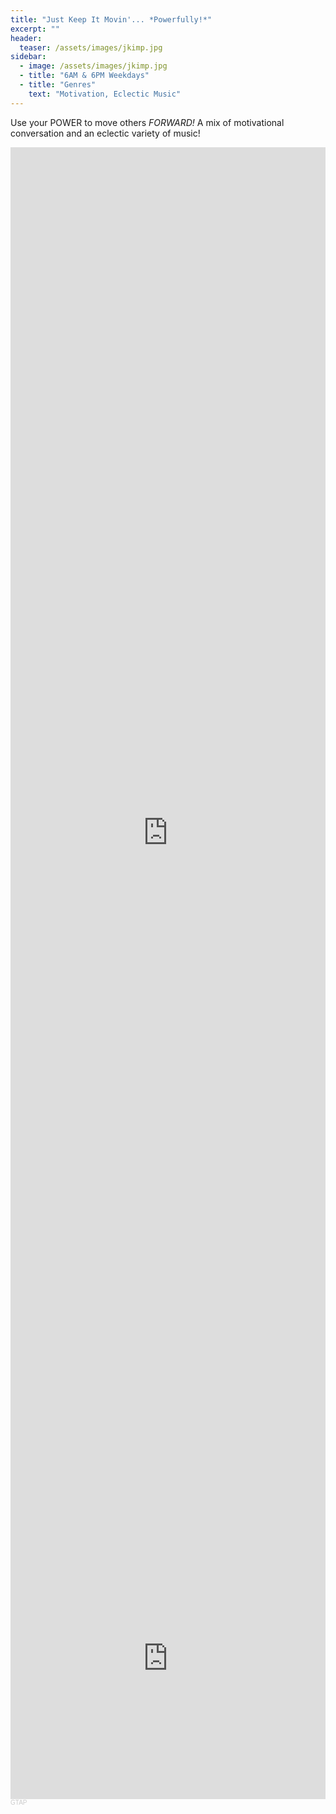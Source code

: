 ```yaml
---
title: "Just Keep It Movin'... *Powerfully!*"
excerpt: ""
header:
  teaser: /assets/images/jkimp.jpg
sidebar:
  - image: /assets/images/jkimp.jpg
  - title: "6AM & 6PM Weekdays"
  - title: "Genres"
    text: "Motivation, Eclectic Music"
---
```


Use your POWER to move others <i>FORWARD!</i> A mix of motivational conversation and an eclectic variety of music!

<iframe width="100%" height="56.25%" src="https://www.youtube.com/embed/videoseries?list=PLFRsf9ZRxgKFAWsjQ5AR3DAMx1IzWtj6z" frameborder="0" allow="accelerometer; autoplay; encrypted-media; gyroscope; picture-in-picture" allowfullscreen></iframe>

<iframe width="100%" height="450" scrolling="no" frameborder="no" allow="autoplay" src="https://w.soundcloud.com/player/?url=https%3A//api.soundcloud.com/users/65876325&color=%23ff5500&auto_play=false&hide_related=false&show_comments=true&show_user=true&show_reposts=false&show_teaser=true"></iframe><div style="font-size: 10px; color: #cccccc;line-break: anywhere;word-break: normal;overflow: hidden;white-space: nowrap;text-overflow: ellipsis; font-family: Interstate,Lucida Grande,Lucida Sans Unicode,Lucida Sans,Garuda,Verdana,Tahoma,sans-serif;font-weight: 100;"><a href="https://soundcloud.com/gregtapscott" title="GTAP" target="_blank" style="color: #cccccc; text-decoration: none;">GTAP</a></div>

